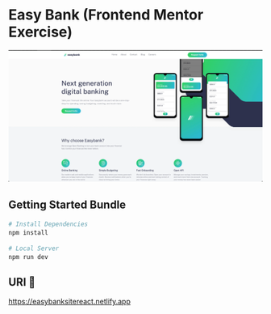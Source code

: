 # Easy Bank (Frontend Mentor Exercise)
![Preview image](./easyBank.webp)

## Getting Started Bundle

```bash
# Install Dependencies
npm install
```

```bash
# Local Server
npm run dev
```

## URl 🔗
https://easybanksitereact.netlify.app
